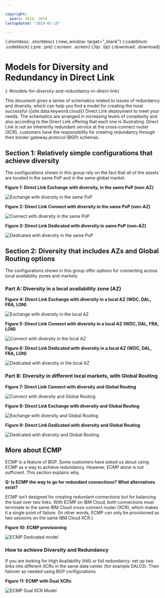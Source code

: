 ```yaml
---

copyright:
  years: 2018, 2019
lastupdated: "2019-02-19"

---
```


{:shortdesc: .shortdesc}
{:new_window: target="_blank"}
{:codeblock: .codeblock}
{:pre: .pre}
{:screen: .screen}
{:tip: .tip}
{:download: .download}

# Models for Diversity and Redundancy in Direct Link
{: #models-for-diversity-and-redundancy-in-direct-link}

This document gives a series of schematics related to issues of redundancy and diversity, which can help you find a model for creating the most successful {{site.data.keyword.cloud}} Direct Link deployment to meet your needs. The schematics are arranged in increasing levels of complexity and also according to the Direct Link offering that each one is illustrating. Direct Link is not an inherently redundant service at the cross-connect router (XCR), customers have the responsibility for creating redundancy through their border gateway protocol (BGP) schemas. 

## Section 1: Relatively simple configurations that achieve diversity

The configurations shown in this group rely on the fact that all of the assets are located in the same PoP and in the same global market.

**Figure 1: Direct Link Exchange with diversity, in the same PoP (non-AZ)**

![Exchange with diversity in the same PoP](/images/exchange-diversity-same-pop.png)

**Figure 2: Direct Link Connect with diversity in the same PoP (non-AZ)**

![Connect with diversity in the same PoP](/images/connect-diversity-same-pop.png)

**Figure 3: Direct Link Dedicated with diversity in same PoP (non-AZ)**

![Dedicated with diversity in the same PoP](/images/dedicated-diversity-same-pop.png)

## Section 2: Diversity that includes AZs and Global Routing options

The configurations shown in this group offer options for connecting across local availability zones and markets.

### Part A: Diversity in a local availability zone (AZ)

**Figure 4: Direct Link Exchange with diversity in a local AZ (WDC, DAL, FRA, LON)**

![Exchange with diversity in the local AZ](/images/exchange-diversity-local-az.png)

**Figure 5: Direct Link Connect with diversity in a local AZ (WDC, DAL, FRA, LON)**

![Connect with diversity in the local AZ](/images/connect-diversity-local-az.png)

**Figure 6: Direct Link Dedicated with diversity in a local AZ (WDC, DAL, FRA, LON)**

![Dedicated with diversity in the local AZ](/images/dedicated-diversity-local-az.png)

### Part B: Diversity in different local markets, with Global Routing

**Figure 7: Direct Link Connect with diversity and Global Routing**

![Connect with diversity and Global Routing](/images/connect-diversity-global.png)

**Figure 8: Direct Link Exchange with diversity and Global Routing**

![Exchange with diversity and Global Routing](/images/exchange-diversity-global.png)

**Figure 9: Direct Link Dedicated with diversity and Global Routing**

![Dedicated with diversity and Global Routing](/images/dedicated-diversity-global.png)

## More about ECMP

ECMP is a feature of BGP. Some customers have asked us about using ECMP as a way to achieve redundancy. However, ECMP alone is not sufficient. This section explains why.

**Q: Is ECMP the way to go for redundant connections? What alternatives exist?**

ECMP isn’t designed for creating redundant connections but for balancing the load over two links. With ECMP on IBM Cloud, both connections must terminate to the same IBM Cloud cross-connect router (XCR), which makes it a single point of failure. (In other words, ECMP can only be provisioned as two sessions on the same IBM Cloud XCR.)

**Figure 10: ECMP provisioning**

![ECMP Dedicated model](/images/ecmp-without-diversity.png)

### How to achieve Diversity and Redundancy

If you are looking for High Availability (HA) or full redundancy: set up two links into different XCRs in the same data center (for example DAL03). Then failover as needed using BGP configurations.

**Figure 11: ECMP with Dual XCRs**

![ECMP Dual XCR Model](/images/ecmp-with-diversity.png)
